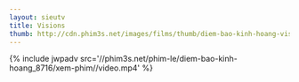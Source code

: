 ```yaml
---
layout: sieutv
title: Visions
thumb: http://cdn.phim3s.net/images/films/thumb/diem-bao-kinh-hoang-visions-2015.jpg
---
```

{% include jwpadv src='//phim3s.net/phim-le/diem-bao-kinh-hoang_8716/xem-phim//video.mp4' %}